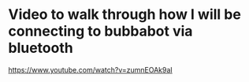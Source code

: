 
# Video to walk through how I will be connecting to bubbabot via bluetooth

https://www.youtube.com/watch?v=zumnEOAk9aI
